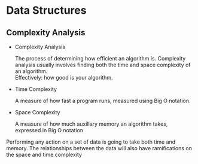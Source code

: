 # Data Structures

## Complexity Analysis

- Complexity Analysis

  The process of determining how efficient an algorithm is. Complexity analysis usually involves finding both the time and space complexity of an algorithm.  
   Effectively: how good is your algorithm.

- Time Complexity

  A measure of how fast a program runs, measured using Big O notation.

- Space Complexity

  A measure of how much auxillary memory an algorithm takes, expressed in Big O notation

Performing any action on a set of data is going to take both time and memory. The relationships between the data will also have ramifications on the space and time complexity
